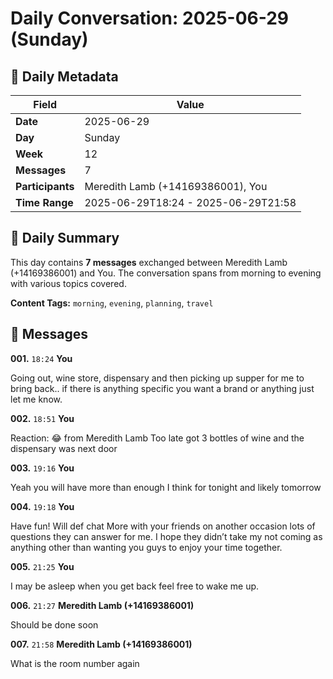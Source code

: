 # Daily Conversation: 2025-06-29 (Sunday)

## 📅 Daily Metadata

| Field | Value |
|-------|-------|
| **Date** | 2025-06-29 |
| **Day** | Sunday |
| **Week** | 12 |
| **Messages** | 7 |
| **Participants** | Meredith Lamb (+14169386001), You |
| **Time Range** | 2025-06-29T18:24 - 2025-06-29T21:58 |

## 📝 Daily Summary

This day contains **7 messages** exchanged between Meredith Lamb (+14169386001) and You. The conversation spans from morning to evening with various topics covered.

**Content Tags:** `morning`, `evening`, `planning`, `travel`

## 💬 Messages

**001.** `18:24` **You**

Going out, wine store, dispensary and then picking up supper for me to bring back\.\. if there is anything specific you want a brand or anything just let me know\.


**002.** `18:51` **You**

Reaction: 😂 from Meredith Lamb
Too late got 3 bottles of wine and the dispensary was next door


**003.** `19:16` **You**

Yeah you will have more than enough I think for tonight and likely tomorrow


**004.** `19:18` **You**

Have fun\!  Will def chat
More with your friends on another occasion lots of questions they can answer for me\. I hope they didn’t take my not coming as anything other than wanting you guys to enjoy your time together\.


**005.** `21:25` **You**

I may be asleep when you get back feel free to wake me up\.


**006.** `21:27` **Meredith Lamb (+14169386001)**

Should be done soon


**007.** `21:58` **Meredith Lamb (+14169386001)**

What is the room number again


